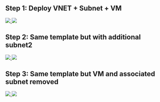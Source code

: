 ## Step 1: Deploy VNET + Subnet + VM

<a href="https://portal.azure.com/#create/Microsoft.Template/uri/https%3A%2F%2Fraw.githubusercontent.com%2FGetVirtual%2FInfra-as-Code-Demo%2Fmaster%2F300-ARM%2Fazuredeploy.json" target="_blank">
    <img src="http://azuredeploy.net/deploybutton.png"/>
</a>
<a href="http://armviz.io/#/?load=https://raw.githubusercontent.com/GetVirtual/Infra-as-Code-Demo/master/300-ARM/azuredeploy.json" target="_blank">
    <img src="http://armviz.io/visualizebutton.png"/>
</a>
     
## Step 2: Same template but with additional subnet2

<a href="https://portal.azure.com/#create/Microsoft.Template/uri/https%3A%2F%2Fraw.githubusercontent.com%2FGetVirtual%2FInfra-as-Code-Demo%2Fmaster%2F300-ARM%2Fazuredeploy-step2.json" target="_blank">
    <img src="http://azuredeploy.net/deploybutton.png"/>
</a>
<a href="http://armviz.io/#/?load=https://raw.githubusercontent.com/GetVirtual/Infra-as-Code-Demo/master/300-ARM/azuredeploy-step2.json" target="_blank">
    <img src="http://armviz.io/visualizebutton.png"/>
</a>

## Step 3: Same template but VM and associated subnet removed

<a href="https://portal.azure.com/#create/Microsoft.Template/uri/https%3A%2F%2Fraw.githubusercontent.com%2FGetVirtual%2FInfra-as-Code-Demo%2Fmaster%2F300-ARM%2Fazuredeploy-step3.json" target="_blank">
    <img src="http://azuredeploy.net/deploybutton.png"/>
</a>
<a href="http://armviz.io/#/?load=https://raw.githubusercontent.com/GetVirtual/Infra-as-Code-Demo/master/300-ARM/azuredeploy-step3.json" target="_blank">
    <img src="http://armviz.io/visualizebutton.png"/>
</a>